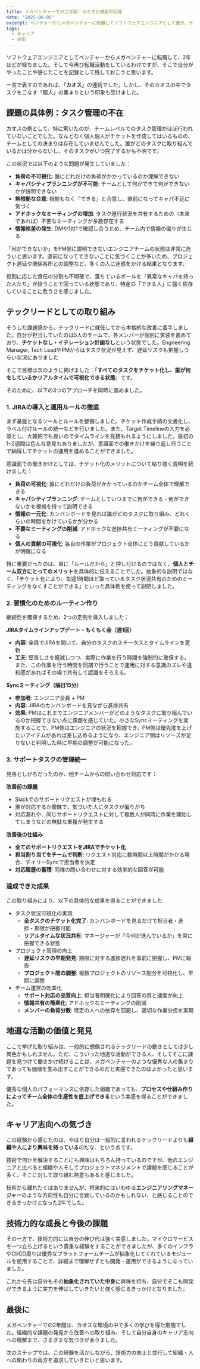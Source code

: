 ```yaml
---
title: メガベンチャーでの二年間：カオスと成長の記録
date: "2025-08-06"
excerpt: ベンチャーからメガベンチャーに転職してソフトウェアエンジニアとして働き、テックリードを経験した立場で感じたこと
tags:
  - キャリア
  - 技術
---
```


ソフトウェアエンジニアとしてベンチャーからメガベンチャーに転職して、2年ほどが経ちました。そして今再び転職活動をしているわけですが、そこで自分がやったことや感じたことを記録として残しておこうと思います。

一言で表すのであれば、「**カオス**」の連続でした。しかし、そのカオスの中でタスクをこなす「超人」の集まりという印象も受けました。

## 課題の具体例：タスク管理の不在

カオスの例として、特に驚いたのが、チームレベルでのタスク管理がほぼ行われていないことでした。なんとなく個人個人がチケットを作成してはいるものの、チームとしての決まりは存在していませんでした。誰がどのタスクに取り組んでいるかは分からないし、そのタスクがいつ完了するかも不明です。

この状況では以下のような問題が発生していました：

- **負荷の不可視化**: 誰にどれだけの負荷がかかっているのか理解できない
- **キャパシティプランニングが不可能**: チームとして何ができて何ができないかが説明できない
- **無根拠な合意**: 根拠もなく「できる」と合意し、直前になってキャパ不足に気づく
- **アドホックなミーティングの増加**: タスク進行状況を共有するための（本来であれば）不要なミーティングが多数存在する
- **情報格差の発生**: DMや1対1で確認し合うため、チーム内で情報の偏りが生じる

「何ができないか」をPM側に説明できないエンジニアチームの状態は非常に危ういと思います。直前になってできないことに気づくことが多いため、プロジェクト遅延や関係各所との調整など、多くの人に迷惑をかける結果となります。

役割に応じた責任の分割も不明確で、落ちているボールを「異常なキャパを持った人たち」が拾うことで回っている状態であり、特定の「できる人」に強く依存していることに危うさを感じました。
## テックリードとしての取り組み

そうした課題感から、テックリードに就任してから本格的な改善に着手しました。自分が担当していたのは5人のチームで、各メンバーが個別に実装を進めており、**チケットなし・イテレーション計画なし**という状態でした。Engneering Manager, Tech LeadやPMからはタスク状況が見えず、遅延リスクも把握しづらい状況にありました

そこで目標は次のように掲げました：「**すべてのタスクをチケット化し、誰が何をしているかリアルタイムで可視化できる状態**」です。

そのために、以下の3つのアプローチを同時に進めました。

### 1. JIRAの導入と運用ルールの徹底

まず基盤となるツールとルールを整備しました。チケット作成手順の文書化し、ラベル付けルールの統一などを行いました。また、Target Timelineの入力を必須とし、大雑把でも良いのでタイムラインを見積もれるようにしました。最初の1~2週間は色んな意見もありましたが、意識面での働きかけを繰り返し行うことで納得してチケットの運用を進めることができました。

意識面での働きかけとしては、チケット化のメリットについて粘り強く説明を続けました：

- **負荷の可視化**: 誰にどれだけの負荷がかかっているのかチーム全体で理解できる
- **キャパシティプランニング**: チームとしていつまでに何ができる・何ができないかを根拠を持って説明できる  
- **情報の一元化**: カンバンボードを見れば誰がどのタスクに取り組み、どれくらいの時間をかけているかが分かる
- **不要なミーティングの削減**: アドホックな進捗共有ミーティングが不要になる
- **個人の貢献の可視化**: 各自の作業がプロジェクト全体にどう貢献しているかが明確になる

特に重要だったのは、単に「ルールだから」と押し付けるのではなく、**個人とチーム双方にとってのメリット**を具体的に伝えることでした。抽象的な説明ではなく、「チケット化により、毎週1時間ほど取っているタスク状況共有のためのミーティングをなくすことができる」といった具体例を使って説明しました。

### 2. 習慣化のためのルーティン作り

継続性を確保するため、2つの定例を導入しました：

**JIRAタイムラインアップデート・もくもく会（週1回）**
- **内容**: 全員でJIRAを開いて、自分のタスクのステータスとタイムラインを更新
- **工夫**: 堅苦しさを軽減しつつ、実際に作業を行う時間を強制的に確保する。また、この作業を行う時間を同期で行うことで運用に対する意識のズレや違和感があればその場で共有して認識をそろえる。

**Syncミーティング（隔日15分）**
- **参加者**: エンジニア全員 + PM
- **内容**: JIRAのカンバンボードを見ながら進捗共有
- **効果**: PMはこれまでエンジニアメンバーがどのようなタスクに取り組んでいるのか把握できない点に課題を感じていた。小さなSyncミーティングを実施することで、PM側はエンジニアの状況を把握でき、PM側は優先度を上げたいアイテムがあれば差し込めるようになり、エンジニア側はリソースが足りないと判明した時に早期の調整が可能になった。

### 3. サポートタスクの管理統一

見落としがちだったのが、他チームからの問い合わせ対応です：

**改善前の課題**
- Slackでのサポートリクエストが埋もれる
- 誰が対応するか曖昧で、気づいた人にタスクが偏りがち
- 対応漏れや、同じサポートリクエストに対して複数人が同時に作業を開始してしまうなどの無駄な重複が発生する

**改善後の仕組み**
- **全てのサポートリクエストをJIRAでチケット化**
- **担当割り当てをチームで判断**: リクエスト対応に数時間以上時間がかかる場合、デイリーSyncで担当者を決定
- **対応履歴の蓄積**: 同様の問い合わせに対する効率的な回答が可能

### 達成できた成果

この取り組みにより、以下の具体的な成果を得ることができました
 - タスク状況可視化の実現
	- **全タスクのチケット化完了**: カンバンボードを見るだけで担当者・進捗・期限が把握可能
	- **リアルタイムな状況共有**: マネージャーが「今何が進んでいるか」を常に把握できる状態
- プロジェクト管理の向上
	- **遅延リスクの早期発見**: 期限に対する進捗遅れを事前に把握し、PMに報告
	- **プロジェクト間の調整**: 複数プロジェクトのリソース配分を可視化し、早期に調整
 - チーム運営の効率化
	- **サポート対応の品質向上**: 担当者明確化により回答の質と速度が向上
	- **情報共有の簡素化**: アドホックなミーティングの削減
	- **メンバーの負荷分散**: 特定の人への依存を回避し、適切な作業分担を実現

## 地道な活動の価値と発見

ここで挙げた取り組みは、一般的に想像されるテックリードの動きとしては少し異色かもしれません。ただ、こういった地道な活動ができる人、そしてそこに課題を見つけて働きかけ続けることは、メガベンチャーのような優秀な人の集まりであっても価値を生み出すことができるのだと実感できたのはよかったと思います。

優秀な個人のパフォーマンスに依存した組織であっても、**プロセスや仕組み作りによってチーム全体の生産性を底上げできる**という実感を得ることができました。

## キャリア志向への気づき

この経験から感じたのは、やはり自分は一般的に言われるテックリードよりも**組織や人により興味を持っている**のだな、という点です。

技術で何かを解決することにも興味はもちろん持っているのですが、他のエンジニアと比べると組織や人そしてプロジェクトマネジメントで課題を感じることが多く、そこに対して取り組む熱意もあると感じました。

技術から離れたくはありませんが、将来的にはいわゆる**エンジニアリングマネージャー**のような方向性も自分に合致しているのかもしれない、と感じることのできるきっかけとなった2年でした。

## 技術力的な成長と今後の課題

その一方で、技術力的には自分の伸び代は強く実感しました。マイクロサービスを一つ立ち上げるという貴重な経験をすることができましたが、多くのインフラやCI/CD周りは優秀なプラットフォームチームが抽象化してくれているモジュールを使用することで、詳細まで理解せずとも開発・運用ができるようになっていました。

これから先は自分もその**抽象化されていた中身**に興味を持ち、自分でそこも開発ができるように実力を伸ばしていきたいと強く感じるきっかけとなりました。

## 最後に

メガベンチャーでの2年間は、カオスな環境の中で多くの学びを得た期間でした。組織的な課題の発見から改善への取り組み、そして自分自身のキャリア志向への理解まで、さまざまな気づきがありました。

次のステップでは、この経験を活かしながら、技術力の向上と並行して組織・人への関わりの両方を追求していきたいと思います。
